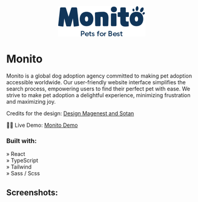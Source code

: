 <div style="text-align: center;">
    <img src="./src/images/shared/Logo.svg" alt="Logo">
</div>

# Monito

Monito is a global dog adoption agency committed to making pet adoption accessible worldwide. Our user-friendly website interface simplifies the search process, empowering users to find their perfect pet with ease. We strive to make pet adoption a delightful experience, minimizing frustration and maximizing joy.

Credits for the design: [Design Magenest and Sotan](https://www.figma.com/community/file/1164046882633361201)

🐕‍🦺 Live Demo: [Monito Demo](https://linktosite)

### Built with:

&raquo; React <br>
&raquo; TypeScript <br>
&raquo; Tailwind <br>
&raquo; Sass / Scss <br>

## Screenshots:

<!-- ![Home Page](/relativelink) -->

